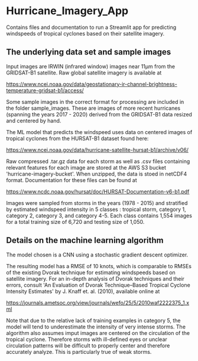 # Hurricane_Imagery_App

Contains files and documentation to run a Streamlit app for predicting windspeeds of tropical cyclones based on their satellite imagery.

## The underlying data set and sample images

Input images are IRWIN (infrared window) images near 11µm from the GRIDSAT-B1 satellite.  Raw global satellite imagery is available at

https://www.ncei.noaa.gov/data/geostationary-ir-channel-brightness-temperature-gridsat-b1/access/

Some sample images in the correct format for processing are included in the folder sample_images.  These are images of more recent hurricanes (spanning the years 2017 - 2020) derived from the GRIDSAT-B1 data resized and centered by hand.

The ML model that predicts the windspeed uses data on centered images of tropical cyclones from the HURSAT-B1 dataset found here:

https://www.ncei.noaa.gov/data/hurricane-satellite-hursat-b1/archive/v06/

Raw compressed .tar.gz data for each storm as well as .csv files containing relevant features for each image are stored at the AWS S3 bucket 'hurricane-imagery-bucket'.  When unzipped, the data is stoed in netCDF4 format.  Documentation for these files can be found at

https://www.ncdc.noaa.gov/hursat/doc/HURSAT-Documentation-v6-b1.pdf

Images were sampled from storms in the years (1978 - 2015) and stratified by estimated windspeed intensity in 5 classes : tropical storm, category 1, category 2, category 3, and category 4-5.  Each class contains 1,554 images for a total training size of 6,720 and testing size of 1,050.

## Details on the machine learning algorithm

The model chosen is a CNN using a stochastic gradient descent optimizer.  

The resulting model has a RMSE of 10 knots, which is comparable to RMSEs of the existing Dvorak technique for estimating windspeeds based on satellite imagery.  For an in-depth analysis of Dvorak techniques and their errors, consult 'An Evaluation of Dvorak Technique–Based Tropical Cyclone Intensity Estimates' by J. Knaff et. al. (2010), available online at

https://journals.ametsoc.org/view/journals/wefo/25/5/2010waf2222375_1.xml

Note that due to the relative lack of training examples in category 5, the model will tend to underestimate the intensity of very intense storms.  The algorithm also assumes imput images are centered on the circulation of the tropical cyclone.  Therefore storms with ill-defined eyes or unclear circulation patterns will be difficult to properly center and therefore accurately analyze.  This is particularly true of weak storms.
